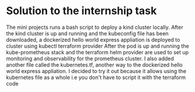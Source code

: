 # Solution to the internship task 
The mini projects runs a bash script to deploy a kind cluster locally. 
After the kind cluster is up and running and the kubeconfig file has been downloaded, 
a dockerized hello world express appliation is deployed to cluster using  kubectl terraform provider
After the pod is up and running the kube-prometheus stack and the terraform helm provider are used to set up monitoring and observability for the prometheus cluster.
I also added another file called the kubernetes.tf, another way to the dockerized hello world express appliation. 
I decided to try it out because it allows using the kubernetes file as a whole i.e you don't have to script it with the terraform code  
